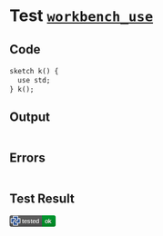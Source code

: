 # Test [`workbench_use`](/doc/tests/statement_usage.md#L478)

## Code

```µcad
sketch k() {
  use std;
} k();

```

## Output

```,plain
```

## Errors

```,plain
```

## Test Result

![OK](/doc/tests/.test/workbench_use.png)
